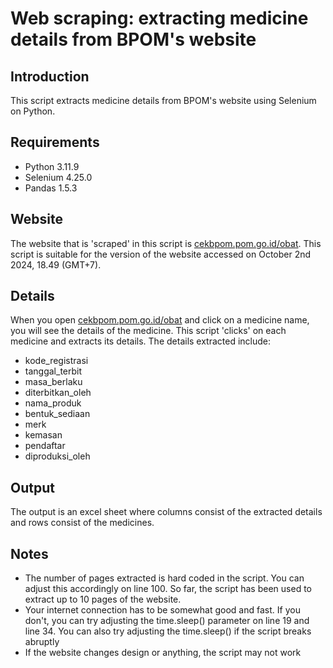 # Web scraping: extracting medicine details from BPOM's website

## Introduction
This script extracts medicine details from BPOM's website using Selenium on Python. 

## Requirements
  - Python 3.11.9
  - Selenium 4.25.0
  - Pandas 1.5.3

## Website
The website that is 'scraped' in this script is [cekbpom.pom.go.id/obat](cekbpom.pom.go.id/obat). This script is suitable for the version of the website accessed on October 2nd 2024, 18.49 (GMT+7).

## Details
When you open [cekbpom.pom.go.id/obat](cekbpom.pom.go.id/obat) and click on a medicine name, you will see the details of the medicine. This script 'clicks' on each medicine and extracts its details. The details extracted include:
  - kode_registrasi	
  - tanggal_terbit	
  - masa_berlaku	
  - diterbitkan_oleh	
  - nama_produk	
  - bentuk_sediaan	
  - merk	
  - kemasan	
  - pendaftar	
  - diproduksi_oleh
  
## Output
The output is an excel sheet where columns consist of the extracted details and rows consist of the medicines. 

## Notes
  - The number of pages extracted is hard coded in the script. You can adjust this accordingly on line 100. So far, the script has been used to extract up to 10 pages of the website. 
  - Your internet connection has to be somewhat good and fast. If you don't, you can try adjusting the time.sleep() parameter on line 19 and line 34. You can also try adjusting the time.sleep() if the script breaks abruptly
  - If the website changes design or anything, the script may not work